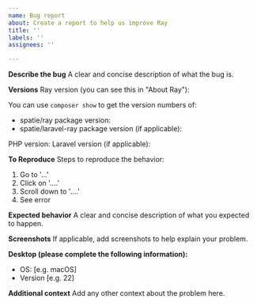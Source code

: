 ```yaml
---
name: Bug report
about: Create a report to help us improve Ray
title: ''
labels: ''
assignees: ''

---
```


**Describe the bug**
A clear and concise description of what the bug is.

**Versions**
Ray version (you can see this in "About Ray"):

You can use `composer show` to get the version numbers of:
- spatie/ray package version:
- spatie/laravel-ray package version (if applicable): 

PHP version:
Laravel version (if applicable):

**To Reproduce**
Steps to reproduce the behavior:
1. Go to '...'
2. Click on '....'
3. Scroll down to '....'
4. See error

**Expected behavior**
A clear and concise description of what you expected to happen.

**Screenshots**
If applicable, add screenshots to help explain your problem.

**Desktop (please complete the following information):**
 - OS: [e.g. macOS]
 - Version [e.g. 22]
 
 **Additional context**
Add any other context about the problem here.
